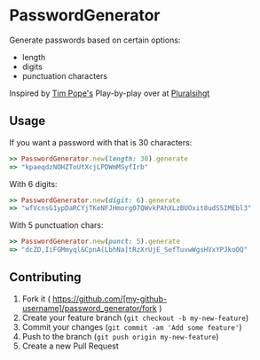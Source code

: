 # PasswordGenerator

Generate passwords based on certain options:

- length
- digits
- punctuation characters

Inspired by [Tim Pope's](https://github.com/tpope) Play-by-play over at
[Pluralsihgt](http://www.pluralsight.com/training/Courses/TableOfContents/play-by-play-tim-pope)

## Usage

If you want a password with that is 30 characters:

```ruby
>> PasswordGenerator.new(length: 30).generate
=> "kpaeqdzNOHZToUtXcjLPDWmMSyfIrb"
```

With 6 digits:

```ruby
>> PasswordGenerator.new(digit: 6).generate
=> "wfVcnsG1ypDaRCYjTKeNFJHmorg07QWvkPAhXLzBUOxit8udS5IMEbl3"
```

With 5 punctuation chars:

```ruby
>> PasswordGenerator.new(punct: 5).generate
=> "dcZD,IiFGMmyql&CpnA(LbhNa]tRzXrUjE_SefTuvwWgsHVxYPJkoOQ"
```

## Contributing

1. Fork it ( https://github.com/[my-github-username]/password_generator/fork )
2. Create your feature branch (`git checkout -b my-new-feature`)
3. Commit your changes (`git commit -am 'Add some feature'`)
4. Push to the branch (`git push origin my-new-feature`)
5. Create a new Pull Request
